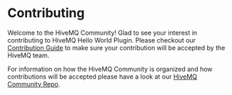 # Contributing

Welcome to the HiveMQ Community! Glad to see your interest in contributing to HiveMQ Hello World Plugin. Please checkout our [Contribution Guide](https://github.com/hivemq/hivemq-community/blob/master/CONTRIBUTING.adoc) to make sure your contribution will be accepted by the HiveMQ team.

For information on how the HiveMQ Community is organized and how contributions will be accepted please have a look at our [HiveMQ Community Repo](https://github.com/hivemq/hivemq-community).
